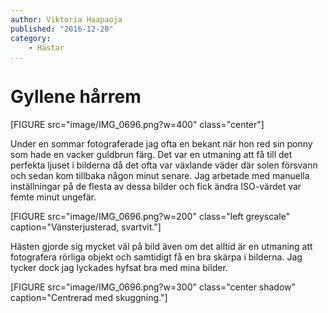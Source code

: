 ```yaml
---
author: Viktoria Haapaoja
published: "2016-12-20"
category:
    - Hästar
...
```


Gyllene hårrem
===============

[FIGURE src="image/IMG_0696.png?w=400" class="center"]

Under en sommar fotograferade jag ofta en bekant när hon red sin ponny som hade en vacker
guldbrun färg. Det var en utmaning att få till det perfekta ljuset i bilderna då
det ofta var växlande väder där solen försvann och sedan kom tillbaka någon minut
senare. Jag arbetade med manuella inställningar på de flesta av dessa bilder och
fick ändra ISO-värdet var femte minut ungefär.

<!--more-->

[FIGURE src="image/IMG_0696.png?w=200" class="left greyscale" caption="Vänsterjusterad, svartvit."]

Hästen gjorde sig mycket väl på bild även om det alltid är en utmaning att fotografera
rörliga objekt och samtidigt få en bra skärpa i bilderna. Jag tycker dock jag lyckades
hyfsat bra med mina bilder.

[FIGURE src="image/IMG_0696.png?w=300" class="center shadow" caption="Centrerad med skuggning."]
